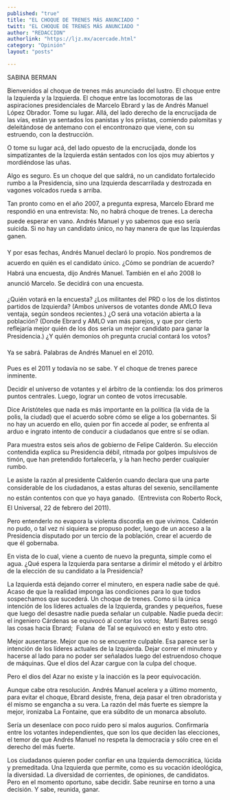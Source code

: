 ```yaml
---
published: "true"
title: "EL CHOQUE DE TRENES MÁS ANUNCIADO "
twitt: "EL CHOQUE DE TRENES MÁS ANUNCIADO "
author: "REDACCION"
authorlink: "https://ljz.mx/acercade.html"
category: "Opinión"
layout: "posts"

---
```



  SABINA BERMAN



  Bienvenidos al choque de trenes más anunciado del lustro. El choque entre la Izquierda y la Izquierda. El choque entre las locomotoras de las aspiraciones presidenciales de Marcelo Ebrard y las de Andrés Manuel López Obrador. Tome su lugar. Allá, del lado derecho de la encrucijada de las vías, están ya sentados los panistas y los priistas, comiendo palomitas y deleitándose de antemano con el encontronazo que viene, con su estruendo, con la destrucción.



  O tome su lugar acá, del lado opuesto de la encrucijada, donde los simpatizantes de la Izquierda están sentados con los ojos muy abiertos y mordiéndose las uñas.



  Algo es seguro. Es un choque del que saldrá, no un candidato fortalecido rumbo a la Presidencia, sino una Izquierda descarrilada y destrozada en vagones volcados rueda s arriba.



  Tan pronto como en el año 2007, a pregunta expresa, Marcelo Ebrard me respondió en una entrevista: No, no habrá choque de trenes. La derecha puede esperar en vano. Andrés Manuel y yo sabemos que eso sería suicida. Si no hay un candidato único, no hay manera de que las Izquierdas ganen.



  Y por esas fechas, Andrés Manuel declaró lo propio. Nos pondremos de acuerdo en quién es el candidato único. ¿Cómo se pondrían de acuerdo? Habrá una encuesta, dijo Andrés Manuel. También en el año 2008 lo anunció Marcelo. Se decidirá con una encuesta.



  ¿Quién votará en la encuesta? ¿Los militantes del PRD o los de los distintos partidos de Izquierda? (Ambos universos de votantes donde AMLO lleva ventaja, según sondeos recientes.) ¿O será una votación abierta a la población? (Donde Ebrard y AMLO van más parejos, y que por cierto reflejaría mejor quién de los dos sería un mejor candidato para ganar la Presidencia.) ¿Y quién demonios oh pregunta crucial contará los votos?



  Ya se sabrá. Palabras de Andrés Manuel en el 2010.



  Pues es el 2011 y todavía no se sabe. Y el choque de trenes parece inminente.



  Decidir el universo de votantes y el árbitro de la contienda: los dos primeros puntos centrales. Luego, lograr un conteo de votos irrecusable.



  Dice Aristóteles que nada es más importante en la política (la vida de la polis, la ciudad) que el acuerdo sobre cómo se elige a los gobernantes. Si no hay un acuerdo en ello, quien por fin accede al poder, se enfrenta al arduo e ingrato intento de conducir a ciudadanos que entre sí se odian.



  Para muestra estos seis años de gobierno de Felipe Calderón. Su elección contendida explica su Presidencia débil, ritmada por golpes impulsivos de timón, que han pretendido fortalecerla, y la han hecho perder cualquier rumbo.



  Le asiste la razón al presidente Calderón cuando declara que una parte considerable de los ciudadanos, a estas alturas del sexenio, sencillamente no están contentos con que yo haya ganado.  (Entrevista con Roberto Rock, El Universal, 22 de febrero del 2011).



  Pero entenderlo no evapora la violenta discordia en que vivimos. Calderón no pudo, o tal vez ni siquiera se propuso poder, luego de un acceso a la Presidencia disputado por un tercio de la población, crear el acuerdo de que él gobernaba.



  En vista de lo cual, viene a cuento de nuevo la pregunta, simple como el agua. ¿Qué espera la Izquierda para sentarse a dirimir el método y el árbitro de la elección de su candidato a la Presidencia?



  La Izquierda está dejando correr el minutero, en espera nadie sabe de qué. Acaso de que la realidad imponga las condiciones para lo que todos sospechamos que sucederá. Un choque de trenes. Como si la única intención de los líderes actuales de la Izquierda, grandes y pequeños, fuese que luego del desastre nadie pueda señalar un culpable. Nadie pueda decir: el ingeniero Cárdenas se equivocó al contar los votos;  Martí Batres sesgó las cosas hacia Ebrard;  Fulana  de Tal se equivocó en esto y esto otro.



  Mejor ausentarse. Mejor que no se encuentre culpable. Esa parece ser la intención de los líderes actuales de la Izquierda. Dejar correr el minutero y hacerse al lado para no poder ser señalados luego del estruendoso choque de máquinas. Que el dios del Azar cargue con la culpa del choque.



  Pero el dios del Azar no existe y la inacción es la peor equivocación.



  Aunque cabe otra resolución. Andrés Manuel acelera y a último momento, para evitar el choque, Ebrard desiste, frena, deja pasar el tren obradorista y él mismo se engancha a su vera. La razón del más fuerte es siempre la mejor, ironizaba La Fontaine, que era súbdito de un monarca absoluto.



  Sería un desenlace con poco ruido pero sí malos augurios. Confirmaría entre los votantes independientes, que son los que deciden las elecciones, el temor de que Andrés Manuel no respeta la democracia y sólo cree en el derecho del más fuerte.



  Los ciudadanos quieren poder confiar en una Izquierda democrática, lúcida y premeditada. Una Izquierda que permite, como es su vocación ideológica, la diversidad. La diversidad de corrientes, de opiniones, de candidatos. Pero en el momento oportuno, sabe decidir. Sabe reunirse en torno a una decisión. Y sabe, reunida, ganar.



   

